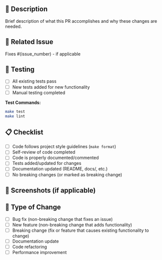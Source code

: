 ## 📝 Description

Brief description of what this PR accomplishes and why these changes are needed.

## 🔗 Related Issue

Fixes #(issue_number) - if applicable

## 🧪 Testing

- [ ] All existing tests pass
- [ ] New tests added for new functionality
- [ ] Manual testing completed

**Test Commands:**
```bash
make test
make lint
```

## 📋 Checklist

- [ ] Code follows project style guidelines (`make format`)
- [ ] Self-review of code completed
- [ ] Code is properly documented/commented
- [ ] Tests added/updated for changes
- [ ] Documentation updated (README, docs/, etc.)
- [ ] No breaking changes (or marked as breaking change)

## 📸 Screenshots (if applicable)

<!-- Add screenshots for UI changes -->

## 🔄 Type of Change

- [ ] Bug fix (non-breaking change that fixes an issue)
- [ ] New feature (non-breaking change that adds functionality)
- [ ] Breaking change (fix or feature that causes existing functionality to change)
- [ ] Documentation update
- [ ] Code refactoring
- [ ] Performance improvement
